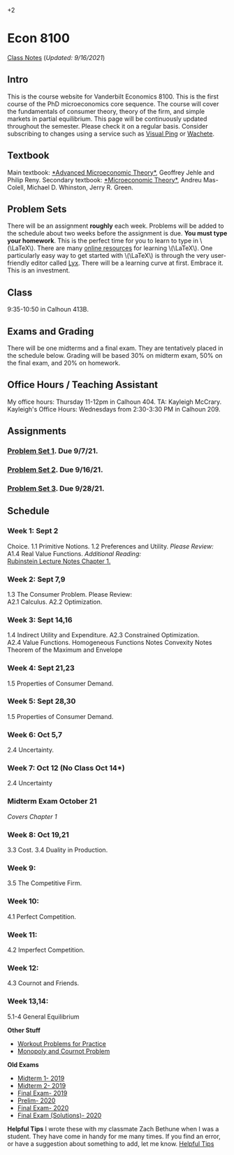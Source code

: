 +2

# Econ 8100

[Class Notes](../files/8100/8100notes.pdf) (*Updated: 9/16/2021*)

## Intro

This is the course website for Vanderbilt Economics 8100. This is the first course of the PhD microeconomics core sequence. The course will cover the fundamentals of consumer theory, theory of the firm, and simple markets in partial equilibrium. This page will be continuously updated throughout the semester. Please check it on a regular basis. Consider subscribing to changes using a service such as [Visual Ping](visualping.io) or [Wachete](wachete.com).

## Textbook

Main textbook: [\*Advanced Microeconomic Theory\*](https://www.amazon.com/Advanced-Microeconomic-Theory-Geoffrey-Jehle/dp/0273731912), Geoffrey Jehle and Philip Reny. Secondary textbook: [\*Microeconomic Theory\*](https://www.amazon.com/Microeconomic-Theory-Andreu-Mas-Colell/dp/0195073401), Andreu Mas-Colell, Michael D. Whinston, Jerry R. Green.

## Problem Sets

There will be an assignment **roughly** each week. Problems will be added to the schedule about two weeks before the assignment is due. **You must type your homework**. This is the perfect time for you to learn to type in \\(\LaTeX\\). There are many [online resources](https://learnxinyminutes.com/docs/latex/) for learning \\(\LaTeX\\). One particularly easy way to get started with \\(\LaTeX\\) is through the very user-friendly editor called [Lyx](lyx.org). There will be a learning curve at first. Embrace it. This is an investment.

## Class

9:35-10:50 in Calhoun 413B. 

## Exams and Grading

There will be one midterms and a final exam. They are tentatively placed in the schedule below. Grading will be based 30% on midterm exam, 50% on the final exam, and 20% on homework.

## Office Hours / Teaching Assistant

My office hours: Thursday 11-12pm in Calhoun 404. TA: Kayleigh McCrary. Kayleigh's Office Hours: Wednesdays from 2:30-3:30 PM in Calhoun 209.


## Assignments

### [Problem Set 1](../files/8100/ps1.pdf). Due 9/7/21. 

### [Problem Set 2](../files/8100/ps2.pdf). Due 9/16/21. 

### [Problem Set 3](../files/8100/ps3.pdf). Due 9/28/21. 

## Schedule

### Week 1: Sept 2  

Choice. 1.1 Primitive Notions. 1.2 Preferences and Utility. 
*Please Review:*  
A1.4 Real Value Functions. 
*Additional Reading:*  
[Rubinstein Lecture Notes Chapter 1.](https://arielrubinstein.org/gt/arielDocs/)

### Week 2: Sept 7,9  

1.3 The Consumer Problem. 
Please Review:  
A2.1 Calculus. 
A2.2 Optimization.  

### Week 3: Sept 14,16  

1.4 Indirect Utility and Expenditure. A2.3 Constrained Optimization.  
A2.4 Value Functions. Homogeneous Functions Notes Convexity Notes Theorem of the Maximum and Envelope

### Week 4: Sept 21,23  

1.5 Properties of Consumer Demand.

### Week 5: Sept 28,30  

1.5 Properties of Consumer Demand.

### Week 6: Oct 5,7  

2.4 Uncertainty.

### Week 7:  Oct 12 (No Class Oct 14*)  

2.4 Uncertainty

### **Midterm Exam October 21**  
*Covers Chapter 1*  

### Week 8: Oct 19,21  

3.3 Cost. 3.4 Duality in Production.

### Week 9:

3.5 The Competitive Firm.

### Week 10:

4.1 Perfect Competition.

### Week 11:

4.2 Imperfect Competition.

### Week 12:

4.3 Cournot and Friends.

### Week 13,14:

5.1-4 General Equilibrium

**Other Stuff**

-   [Workout Problems for Practice](https://econ.ucsb.edu/~tedb/Courses/GraduateTheoryUCSB/workouts.pdf)
-   [Monopoly and Cournot Problem](../static/files/8100/Monopoly_Cournot_Problem.pdf)

**Old Exams**

-   [Midterm 1- 2019](../files/8100/exams/Midterm1_2019.pdf)
-   [Midterm 2- 2019](../files/8100/exams/Midterm2_2019.pdf)
-   [Final Exam- 2019](../files/8100/exams/Final_2019.pdf)
-   [Prelim- 2020](../files/8100/Prelim_2020.pdf)
-   [Final Exam- 2020](../files/8100/exams/Final_2020.pdf)
-   [Final Exam (Solutions)- 2020](../files/8100/exams/Final_2020_Solutions.pdf)

**Helpful Tips** I wrote these with my classmate Zach Bethune when I was a student. They have come in handy for me many times. If you find an error, or have a suggestion about something to add, let me know. [Helpful Tips](../files/8100/HelpfulTips.pdf)
